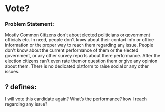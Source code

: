 # Vote?

### Problem Statement:
Mostly Common Citizens don't about elected politicians or government officials etc. In need, people don't know about their contact info or office information or the proper way to reach them regarding any issue.
People don't know about the current performance of them or the elected government, or any other survey reports about there performance.
After the election citizens can't even rate them or question them or give any opinion about them.
There is no dedicated platform to raise social or any other issues.


## ? defines:
I will vote this candidate again?
What's the performance?
how I reach regarding any issue?
